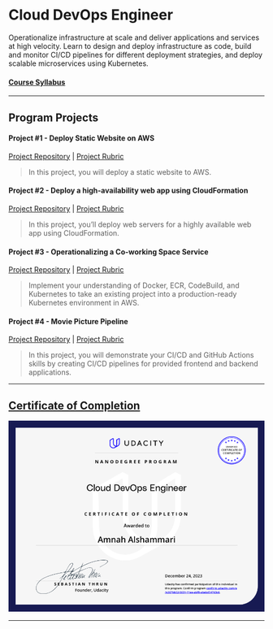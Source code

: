 
# Cloud DevOps Engineer

Operationalize infrastructure at scale and deliver applications and services at high velocity. Learn to design and deploy infrastructure as code, build and monitor CI/CD pipelines for different deployment strategies, and deploy scalable microservices using Kubernetes.


#### [Course Syllabus](External%20Files/DevOps%20Nanodegree%20Syllabus.pdf)

---

## Program Projects

#### Project #1 - Deploy Static Website on AWS
[Project Repository](https://github.com/Amnahalkhalil/Deploy-Static-Website-on-AWS) | [Project Rubric](External%20Files/Project%20Rubric%20%231%20-%20Deploy%20Static%20Website%20on%20AWS.pdf)
> In this project, you will deploy a static website to AWS.


#### Project #2 - Deploy a high-availability web app using CloudFormation
[Project Repository](https://github.com/Amnahalkhalil/Deploy-Infrastructure-as-Code-Project) | [Project Rubric](External%20Files/Project%20Rubric%20%232%20-%20%20Deploy%20a%20high-availability%20web%20app%20using%20CloudFormation.pdf)
> In this project, you’ll deploy web servers for a highly available web app using CloudFormation.


#### Project #3 - Operationalizing a Co-working Space Service
[Project Repository](https://github.com/Amnahalkhalil/Operationalizing-a-Coworking-Space-Microservice) | [Project Rubric](External%20Files/Project%20Rubric%20%233%20-%20Operationalizing%20a%20Coworking%20Space%20Microservice.pdf)
> Implement your understanding of Docker, ECR, CodeBuild, and Kubernetes to take an existing project into a production-ready Kubernetes environment in AWS.


#### Project #4 - Movie Picture Pipeline
[Project Repository](https://github.com/Amnahalkhalil/Movie-Picture-Pipeline) | [Project Rubric](External%20Files/Project%20Rubric%20%234%20-%20Project%20Movie%20Picture%20Pipeline.pdf)
> In this project, you will demonstrate your CI/CD and GitHub Actions skills by creating CI/CD pipelines for provided frontend and backend applications.


---

## [Certificate of Completion](https://graduation.udacity.com/confirm/e/e367bb52-5651-11ee-abf8-abebd547d3c6)

![image](External%20Files/DevOps%20Engineer.png)


---
